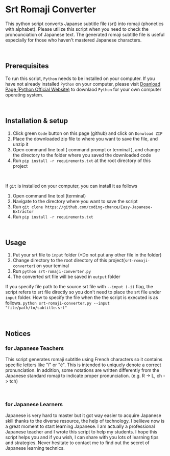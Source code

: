 # Srt Romaji Converter
This python script converts Japanse subtitle file (srt) into romaji (phonetics with alphabet).
Please utilize this script when you need to check the pronounciation of Japanese text.
The generated romaji subtitle file is useful especially for those who haven't mastered Japanese characters.

<br>

## Prerequisites
To run this script, `Python` needs to be installed on your computer.
If you have not already installed `Python` on your computer, please visit [Doanload Page (Python Official Website)](https://www.python.org/downloads/) to downlaod `Python` for your own computer operating system.

<br>

## Installation & setup

1. Click green `Code` button on this page (github) and click on `Donwload ZIP`
2. Place the downloaded zip file to where you want to save the file, and unzip it
3. Open command line tool ( command prompt or terminal ), and change the directory to the folder where you saved the downloaded code
4. Run `pip install -r requirements.txt` at the root directory of this project

<br>

If `git` is installed on your computer, you can install it as follows
1. Open command line tool (terminal)
2. Navigate to the directory where you want to save the script
3. Run `git clone https://github.com/coding-chance/Easy-Japanese-Extractor`
4. Run `pip install -r requirements.txt`

<br>

## Usage
1. Put your srt file to `input` folder (*Do not put any other file in the folder)
2. Change directory to the root directory of this project(`srt-romaji-converter`) on your teminal
3. Run `python srt-romaji-converter.py`
4. The converted srt file will be saved in `output` folder

If you specify file path to the source srt file with `--input (-i)` flag, the script refers to srt file directly so you don't need to place the srt file under `input` folder. How to specify the file when the the script is executed is as follows.
`python srt-romaji-converter.py --input "file/path/to/subtitle.srt"`

<br>

## Notices 
### for Japanese Teachers
This script generates romaji subtitle using French characters so it contains specific letters like "ï" or "é". This is intended to uniquely denote a correct pronunciation.
In addition, some notations are written differently from the Japanese standard romaji to indicate proper pronunciation. (e.g. R -> L, ch -> tch)

<br>

### for Japanese Learners
Japanese is very hard to master but it got way easier to acquire Japanese skill thanks to the diverse resource, the help of technology. I beliieve now is a great moment to start learning Japanese. I am actually a professional Japanese teacher and I wrote this script to help my students. I hope this script helps you and if you wish, I can share with you lots of learning tips and strategies. Never hesitate to contact me to find out the secret of Japanese learning technics.
